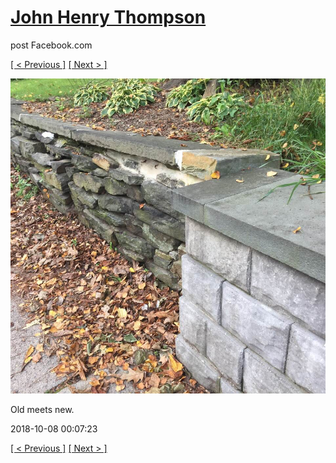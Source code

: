 # [John Henry Thompson](../README.md)
post Facebook.com

[[ < Previous ]](2018-10-08-4.md) [[ Next > ]](2018-10-05-1.md)

[![](../media/2018-10-08/Timeline-Photos-Old-meets-new.jpg)](../README.md)

Old meets new.

2018-10-08 00:07:23

[[ < Previous ]](2018-10-08-4.md) [[ Next > ]](2018-10-05-1.md)